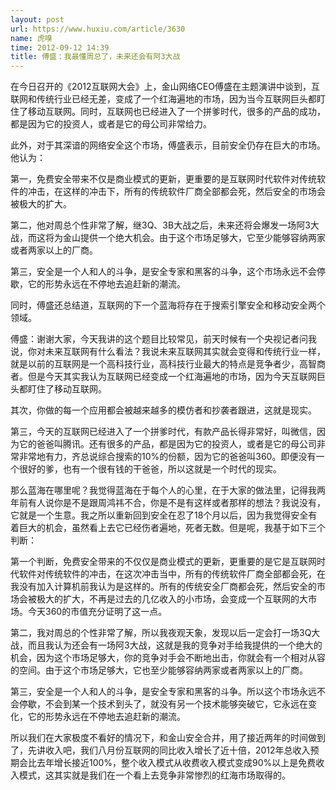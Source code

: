 ```yaml
---
layout: post
url: https://www.huxiu.com/article/3630
name: 虎嗅
time: 2012-09-12 14:39
title: 傅盛：我最懂周总了，未来还会有阿3大战
---
```

在今日召开的《2012互联网大会》上，金山网络CEO傅盛在主题演讲中谈到，互联网和传统行业已经无差，变成了一个红海遍地的市场，因为当今互联网巨头都盯住了移动互联网。同时，互联网也已经进入了一个拼爹时代，很多的产品的成功，都是因为它的投资人，或者是它的母公司非常给力。

此外，对于其深谙的网络安全这个市场，傅盛表示，目前安全仍存在巨大的市场。他认为：

第一，免费安全带来不仅是商业模式的更新，更重要的是互联网时代软件对传统软件的冲击，在这样的冲击下，所有的传统软件厂商全部都会死，然后安全的市场会被极大的扩大。

第二，他对周总个性非常了解，继3Q、3B大战之后，未来还将会爆发一场阿3大战，而这将为金山提供一个绝大机会。由于这个市场足够大，它至少能够容纳两家或者两家以上的厂商。

第三，安全是一个人和人的斗争，是安全专家和黑客的斗争，这个市场永远不会停歇，它的形势永远在不停地去追赶新的潮流。

同时，傅盛还总结道，互联网的下一个蓝海将存在于搜索引擎安全和移动安全两个领域。

傅盛：谢谢大家，今天我讲的这个题目比较常见，前天时候有一个央视记者问我说，你对未来互联网有什么看法？我说未来互联网其实就会变得和传统行业一样，就是以前的互联网是一个高科技行业，高科技行业最大的特点是竞争者少，高智商者。但是今天其实我认为互联网已经变成一个红海遍地的市场，因为今天互联网巨头都盯住了移动互联网。

其次，你做的每一个应用都会被越来越多的模仿者和抄袭者跟进，这就是现实。

第三，今天的互联网已经进入了一个拼爹时代，有款产品长得非常好，叫微信，因为它的爸爸叫腾讯。还有很多的产品，都是因为它的投资人，或者是它的母公司非常非常地有力，齐总说综合搜索的10%的份额，因为它的爸爸叫360。即便没有一个很好的爹，也有一个很有钱的干爸爸，所以这就是一个时代的现实。

那么蓝海在哪里呢？我觉得蓝海在于每个人的心里，在于大家的做法里，记得我两年前有人说你是不是跟周鸿祎不合，你是不是有这样或者那样的想法？我说没有，它就是一个生意。我之所以重新回到安全在忍了18个月以后，因为我觉得安全有着巨大的机会，虽然看上去它已经伤者遍地，死者无数。但是呢，我基于如下三个判断：

第一个判断，免费安全带来的不仅仅是商业模式的更新，更重要的是它是互联网时代软件对传统软件的冲击，在这次冲击当中，所有的传统软件厂商全部都会死，在我没有加入计算机前我认为是这样的。所有的传统安全厂商都会死，然后安全的市场会被极大的扩大，不再是过去的几亿收入的小市场，会变成一个互联网的大市场。今天360的市值充分证明了这一点。

第二，我对周总的个性非常了解，所以我夜观天象，发现以后一定会打一场3Q大战，而且我认为还会有一场阿3大战，这就是我的竞争对手给我提供的一个绝大的机会，因为这个市场足够大，你的竞争对手会不断地出击，你就会有一个相对从容的空间。由于这个市场足够大，它也至少能够容纳两家或者两家以上的厂商。

第三，安全是一个人和人的斗争，是安全专家和黑客的斗争。所以这个市场永远不会停歇，不会到某一个技术到头了，就没有另一个技术能够突破它，它永远在变化，它的形势永远在不停地去追赶新的潮流。

所以我们在大家极度不看好的情况下，和金山安全合并，用了接近两年的时间做到了，先讲收入吧，我们八月份互联网的同比收入增长了近十倍，2012年总收入预期会比去年增长接近100%，整个收入模式从收费收入模式变成90%以上是免费收入模式，这其实就是我们在一个看上去竞争非常惨烈的红海市场取得的。

